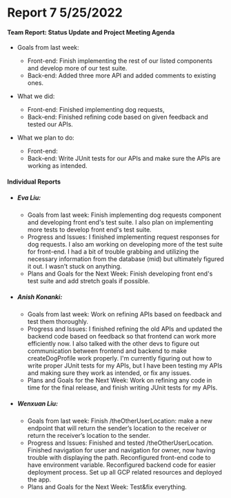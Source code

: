 # **Report 7 5/25/2022**

#### Team Report: Status Update and Project Meeting Agenda
- Goals from last week:
    - Front-end: Finish implementing the rest of our listed components and develop more of our test suite.
    - Back-end: Added three more API and added comments to existing ones.

- What we did:
    - Front-end: Finished implementing dog requests, 
    - Back-end: Finished refining code based on given feedback and tested our APIs.

- What we plan to do:
    - Front-end: 
    - Back-end: Write JUnit tests for our APIs and make sure the APIs are working as intended.

#### Individual Reports

- ##### Eva Liu:
  - Goals from last week: Finish implementing dog requests component and developing front end's
    test suite. I also plan on implementing more tests to develop front end's test suite.
  - Progress and Issues: I finished implementing request responses for dog requests. I also am working on
    developing more of the test suite for front-end. I had a bit of trouble grabbing and utilizing the 
    necessary information from the database (mid) but ultimately figured it out. I wasn't stuck on anything.
  - Plans and Goals for the Next Week: Finish developing front end's test suite and add stretch goals if
    possible.

- ##### Anish Konanki:
  - Goals from last week: Work on refining APIs based on feedback and test them thoroughly.
  - Progress and Issues: I finished refining the old APIs and updated the backend code based on feedback
                         so that frontend can work more efficiently now. I also talked with the other devs
                         to figure out communication between frontend and backend to make createDogProfile
                         work properly. I'm currently figuring out how to write proper JUnit tests for my APIs,
                         but I have been testing my APIs and making sure they work as intended, or fix any issues.
  - Plans and Goals for the Next Week: Work on refining any code in time for the final release, and finish
                                       writing JUnit tests for my APIs.

- ##### Wenxuan Liu:
    - Goals from last week: Finish /theOtherUserLocation: make a new endpoint that will return the sender’s
                            location to the receiver or return the receiver’s location to the sender.
    - Progress and Issues: Finished and tested /theOtherUserLocation. Finished navigation for user and navigation
                            for owner, now having trouble with displaying the path. Reconfigured front-end code to
                            have environment variable. Reconfigured backend code for easier deployment process. 
                            Set up all GCP related resources and deployed the app.
    - Plans and Goals for the Next Week: Test&fix everything.

